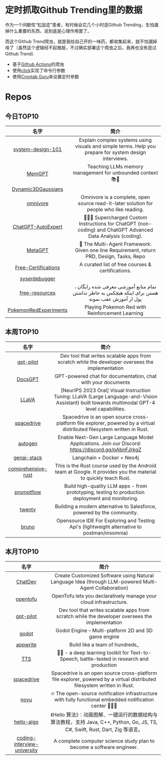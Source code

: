# 定时抓取Github Trending里的数据

作为一个间歇性“松鼠症”患者，有时候会花几个小时逛Github Trending，生怕漏掉什么重要的东西，说到底是心理作用罢了。

而这个Github Trend爬虫，就是我给自己开的一味药，都收集起来，就不怕漏掉啥了（虽然这个逻辑经不起推敲，不过确实部署这个爬虫之后，我再也没有逛过Github Trend）

* 基于[Github Actions](https://docs.github.com/en/actions)的爬虫
* 使用[click](https://github.com/pallets/click)实现了命令行参数
* 使用[Crontab Guru](https://crontab.guru/)来设置定时参数

# Repos
## 今日TOP10 
<!-- START OF DAILY_TOP10_REPOS -->
| 名字 | 简介 |
| :----: | :----: |
| [system-design-101](https://github.com/ByteByteGoHq/system-design-101) | Explain complex systems using visuals and simple terms. Help you prepare for system design interviews. |
| [MemGPT](https://github.com/cpacker/MemGPT) | Teaching LLMs memory management for unbounded context 📚🦙 |
| [Dynamic3DGaussians](https://github.com/JonathonLuiten/Dynamic3DGaussians) |  |
| [omnivore](https://github.com/omnivore-app/omnivore) | Omnivore is a complete, open source read-it-later solution for people who like reading. |
| [ChatGPT-AutoExpert](https://github.com/spdustin/ChatGPT-AutoExpert) | 🚀🧠💬 Supercharged Custom Instructions for ChatGPT (non-coding) and ChatGPT Advanced Data Analysis (coding). |
| [MetaGPT](https://github.com/geekan/MetaGPT) | 🌟 The Multi-Agent Framework: Given one line Requirement, return PRD, Design, Tasks, Repo |
| [Free-Certifications](https://github.com/cloudcommunity/Free-Certifications) | A curated list of free courses & certifications. |
| [syserdebugger](https://github.com/yanfengwu-syser/syserdebugger) |  |
| [free-resources](https://github.com/barnamenevisi/free-resources) | ، تمام منابع آموزشی معرفی شده رایگان هستن برای اینکه هیچکس به خاطر نداشتن پول از آموزش عقب نمونه |
| [PokemonRedExperiments](https://github.com/PWhiddy/PokemonRedExperiments) | Playing Pokemon Red with Reinforcement Learning |
<!-- END OF DAILY_TOP10_REPOS -->

## 本周TOP10
<!-- START OF WEEKLY_TOP10_REPOS -->
| 名字 | 简介 |
| :----: | :----: |
| [gpt-pilot](https://github.com/Pythagora-io/gpt-pilot) | Dev tool that writes scalable apps from scratch while the developer oversees the implementation |
| [DocsGPT](https://github.com/arc53/DocsGPT) | GPT-powered chat for documentation, chat with your documents |
| [LLaVA](https://github.com/haotian-liu/LLaVA) | [NeurIPS 2023 Oral] Visual Instruction Tuning: LLaVA (Large Language-and-Vision Assistant) built towards multimodal GPT-4 level capabilities. |
| [spacedrive](https://github.com/spacedriveapp/spacedrive) | Spacedrive is an open source cross-platform file explorer, powered by a virtual distributed filesystem written in Rust. |
| [autogen](https://github.com/microsoft/autogen) | Enable Next-Gen Large Language Model Applications. Join our Discord: https://discord.gg/pAbnFJrkgZ |
| [genai-stack](https://github.com/docker/genai-stack) | Langchain + Docker + Neo4j |
| [comprehensive-rust](https://github.com/google/comprehensive-rust) | This is the Rust course used by the Android team at Google. It provides you the material to quickly teach Rust. |
| [promptflow](https://github.com/microsoft/promptflow) | Build high-quality LLM apps - from prototyping, testing to production deployment and monitoring. |
| [twenty](https://github.com/twentyhq/twenty) | Building a modern alternative to Salesforce, powered by the community. |
| [bruno](https://github.com/usebruno/bruno) | Opensource IDE For Exploring and Testing Api's (lightweight alternative to postman/insomnia) |
<!-- END OF WEEKLY_TOP10_REPOS -->

## 本月TOP10
<!-- START OF MONTHLY_TOP10_REPOS -->
| 名字 | 简介 |
| :----: | :----: |
| [ChatDev](https://github.com/OpenBMB/ChatDev) | Create Customized Software using Natural Language Idea (through LLM-powered Multi-Agent Collaboration) |
| [opentofu](https://github.com/opentofu/opentofu) | OpenTofu lets you declaratively manage your cloud infrastructure. |
| [gpt-pilot](https://github.com/Pythagora-io/gpt-pilot) | Dev tool that writes scalable apps from scratch while the developer oversees the implementation |
| [godot](https://github.com/godotengine/godot) | Godot Engine – Multi-platform 2D and 3D game engine |
| [appwrite](https://github.com/appwrite/appwrite) | Build like a team of hundreds_ |
| [TTS](https://github.com/coqui-ai/TTS) | 🐸💬 - a deep learning toolkit for Text-to-Speech, battle-tested in research and production |
| [spacedrive](https://github.com/spacedriveapp/spacedrive) | Spacedrive is an open source cross-platform file explorer, powered by a virtual distributed filesystem written in Rust. |
| [novu](https://github.com/novuhq/novu) | 🔥 The open-source notification infrastructure with fully functional embedded notification center 🚀🚀🚀 |
| [hello-algo](https://github.com/krahets/hello-algo) | 《Hello 算法》：动画图解、一键运行的数据结构与算法教程，支持 Java, C++, Python, Go, JS, TS, C#, Swift, Rust, Dart, Zig 等语言。 |
| [coding-interview-university](https://github.com/jwasham/coding-interview-university) | A complete computer science study plan to become a software engineer. |
<!-- END OF MONTHLY_TOP10_REPOS -->

